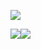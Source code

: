 
<!--
**kiri-91/kiri-91** is a ✨ _special_ ✨ repository because its `README.md` (this file) appears on your GitHub profile.

Here are some ideas to get you started:

- 🔭 I’m currently working on ...
- 🌱 I’m currently learning ...
- 👯 I’m looking to collaborate on ...
- 🤔 I’m looking for help with ...
- 💬 Ask me about ...
- 📫 How to reach me: ...
- 😄 Pronouns: ...
- ⚡ Fun fact: ...
-->

![](https://img.shields.io/twitter/follow/chankiri91)

![](https://github-readme-stats.vercel.app/api?username=chankiri91&count_private=true&show_icons=true&theme=dracula)![](https://github-readme-stats.vercel.app/api/top-langs/?username=chankiri91&layout=compact&theme=dracula)
